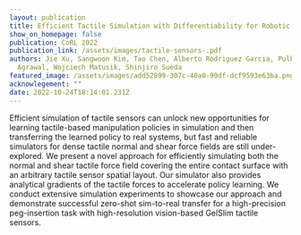 ```yaml
---
layout: publication
title: Efficient Tactile Simulation with Differentiability for Robotic Manipulation
show_on_homepage: false
publication: CoRL 2022
publication_link: /assets/images/tactile-sensors-.pdf
authors: Jie Xu, Sangwoon Kim, Tao Chen, Alberto Rodriguez Garcia, Pulkit
  Agrawal, Wojciech Matusik, Shinjiro Sueda
featured_image: /assets/images/add52899-307c-40a0-99df-dcf9593e63ba.png
acknowlegement: ""
date: 2022-10-24T18:14:01.231Z
---
```

Efficient simulation of tactile sensors can unlock new opportunities for learning tactile-based manipulation policies in simulation and then transferring the learned policy to real systems, but fast and reliable simulators for dense tactile normal and shear force fields are still under-explored. We present a novel approach for efficiently simulating both the normal and shear tactile force field covering the entire contact surface with an arbitrary tactile sensor spatial layout. Our simulator also provides analytical gradients of the tactile forces to accelerate policy learning. We conduct extensive simulation experiments to showcase our approach and demonstrate successful zero-shot sim-to-real transfer for a high-precision peg-insertion task with high-resolution vision-based GelSlim tactile sensors.